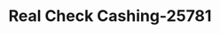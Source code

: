 ---
f_zip-code: 30274
f_state-code: GA
title: Real Check Cashing-25781
f_phone: 770-997-4315
f_city-only: Riverdale
f_address: 5883 Highway 85 Riverdale
f_location-unique-id: '25781'
slug: real-check-cashing-25781
updated-on: '2024-05-30T13:46:58.046Z'
created-on: '2024-05-30T13:36:59.803Z'
published-on: '2024-05-30T13:54:32.469Z'
f_city-state: cms/city/riverdale-ga.md
f_company: cms/company/real-check-cashing.md
f_state: cms/state/georgia.md
layout: '[payday-loan].html'
tags: payday-loan
---
